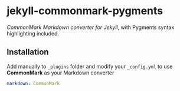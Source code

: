 # jekyll-commonmark-pygments

*CommonMark Markdown converter for Jekyll*, with Pygments syntax highlighting included.

## Installation

Add manually to `_plugins` folder and modify your `_config.yml` to use **CommonMark** as your Markdown converter

```yaml
markdown: CommonMark
```
